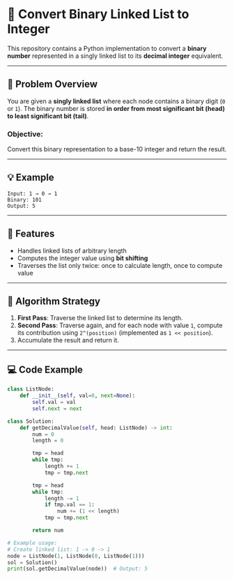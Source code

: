 # 🔢 Convert Binary Linked List to Integer

This repository contains a Python implementation to convert a **binary number** represented in a singly linked list to its **decimal integer** equivalent.

---

## 📘 Problem Overview

You are given a **singly linked list** where each node contains a binary digit (`0` or `1`). The binary number is stored **in order from most significant bit (head) to least significant bit (tail)**.

### Objective:
Convert this binary representation to a base-10 integer and return the result.

---

## 💡 Example

```
Input: 1 → 0 → 1  
Binary: 101  
Output: 5
```

---

## 🚀 Features

- Handles linked lists of arbitrary length
- Computes the integer value using **bit shifting**
- Traverses the list only twice: once to calculate length, once to compute value

---

## 🧠 Algorithm Strategy

1. **First Pass**: Traverse the linked list to determine its length.
2. **Second Pass**: Traverse again, and for each node with value `1`, compute its contribution using `2^(position)` (implemented as `1 << position`).
3. Accumulate the result and return it.

---

## 💻 Code Example

```python
class ListNode:
    def __init__(self, val=0, next=None):
        self.val = val
        self.next = next

class Solution:
    def getDecimalValue(self, head: ListNode) -> int:
        num = 0
        length = 0

        tmp = head
        while tmp:
            length += 1
            tmp = tmp.next

        tmp = head
        while tmp:
            length -= 1
            if tmp.val == 1:
                num += (1 << length)
            tmp = tmp.next

        return num

# Example usage:
# Create linked list: 1 -> 0 -> 1
node = ListNode(1, ListNode(0, ListNode(1)))
sol = Solution()
print(sol.getDecimalValue(node))  # Output: 5
```


